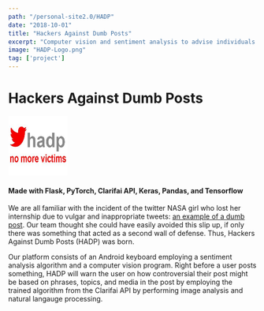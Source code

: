 ```yaml
---
path: "/personal-site2.0/HADP"
date: "2018-10-01"
title: "Hackers Against Dumb Posts"
excerpt: "Computer vision and sentiment analysis to advise individuals on their public postings"
image: "HADP-Logo.png"
tag: ['project']
---
```


# Hackers Against Dumb Posts

<img class="align-self-center mr-3" src="/img/HADP Logo" width="120" height="120" alt="HADP Logo">

#### Made with Flask, PyTorch, Clarifai API, Keras, Pandas, and Tensorflow

We are all familiar with the incident of the twitter NASA girl who lost her internship due to vulgar and inappropriate tweets: <a href="https://i.dailymail.co.uk/i/newpix/2018/08/23/10/4F5352F900000578-6090055-image-m-9_1535017175115.jpg">an example of a dumb post</a>. Our team thought she could have easily avoided this slip up, if only there was something that acted as a second wall of defense. Thus, Hackers Against Dumb Posts (HADP) was born.

Our platform consists of an Android keyboard employing a sentiment analysis algorithm and a computer vision program. Right before a user posts something, HADP will warn the user on how controversial their post might be based on phrases, topics, and media in the post by employing the trained algorithm from the Clarifai API by performing image analysis and natural langauge processing.

<a href="https://github.com/AmirYalamov/HADP"><i class="fab fa-github fa-2x"></a>
